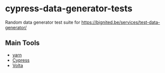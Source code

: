 # cypress-data-generator-tests
Random data generator test suite for https://bignited.be/services/test-data-generator/

## Main Tools
- [yarn](https://yarnpkg.com/)
- [Cypress](https://www.cypress.io/)
- [Volta](https://volta.sh/)
